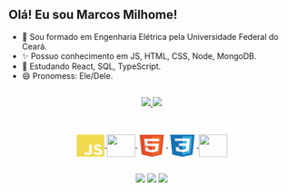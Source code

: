 ## Olá! Eu sou Marcos Milhome!

- 👷 Sou formado em Engenharia Elétrica pela Universidade Federal do Ceará.
- ✨ Possuo conhecimento em JS, HTML, CSS, Node, MongoDB.
- 🌱 Estudando React, SQL, TypeScript.
- 😄 Pronomess: Ele/Dele.

##

<div align="center">
  <a href="https://github.com/MarcosMilhome">
  <img height="180em" src="https://github-readme-stats.vercel.app/api?username=MarcosMilhome&show_icons=true&theme=dark&include_all_commits=true&count_private=true"/>
  <img height="180em" src="https://github-readme-stats.vercel.app/api/top-langs/?username=MarcosMilhome&layout=compact&langs_count=7&theme=dark"/>
</div>

##

<div align="center" style="display: inline_block"><br>
  <img align="center" height="40" width="50" src="https://raw.githubusercontent.com/devicons/devicon/master/icons/javascript/javascript-plain.svg">
  <img align="center" height="40" width="50" src="https://cdn.jsdelivr.net/gh/devicons/devicon/icons/nodejs/nodejs-original-wordmark.svg">
  <img align="center" height="40" width="50" src="https://raw.githubusercontent.com/devicons/devicon/master/icons/html5/html5-original.svg">
  <img align="center" height="40" width="50" src="https://raw.githubusercontent.com/devicons/devicon/master/icons/css3/css3-original.svg">
  <img align="center" height="40" width="50" src="https://cdn.jsdelivr.net/gh/devicons/devicon/icons/mongodb/mongodb-plain-wordmark.svg">
</div>

##

<div align="center"> 
 <a href="https://www.instagram.com/markosmil" target="_blank"><img src="https://img.shields.io/badge/-Instagram-%23E4405F?style=for-the-badge&logo=instagram&logoColor=white" target="_blank"></a>
 	  <a href = "mailto:markosmilhome@gmail.com"><img src="https://img.shields.io/badge/-Gmail-%23333?style=for-the-badge&logo=gmail&logoColor=white" target="_blank"></a>
  <a href="https://www.linkedin.com/in/marcos-milhome-4b3637104" target="_blank"><img src="https://img.shields.io/badge/-LinkedIn-%230077B5?style=for-the-badge&logo=linkedin&logoColor=white" target="_blank"></a> 
 
</div>
